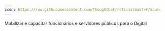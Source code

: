 ```yaml
---
icon: https://raw.githubusercontent.com/thoughtbot/refills/master/source/images/placeholder_logo_3.png
---
```


Mobilizar e capacitar funcionários e servidores públicos para o Digital
